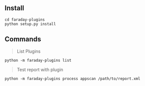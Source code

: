 ## Install

```shell script
cd faraday-plugins
python setup.py install
```

## Commands

> List Plugins

```shell script
python -m faraday-plugins list
```

> Test report with plugin

```shell script
python -m faraday-plugins process appscan /path/to/report.xml
```

